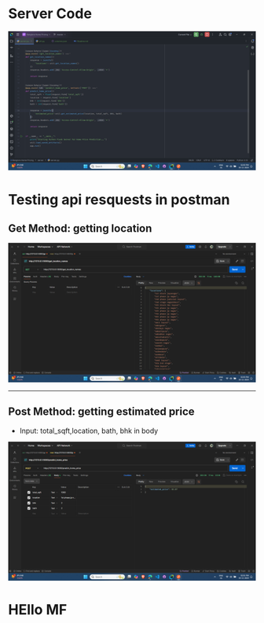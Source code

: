# Server Code
![img.png](img.png)

# Testing api resquests in postman
## Get Method: getting location
![img_1.png](img_1.png)

---
## Post Method: getting estimated price
* Input: total_sqft,location, bath, bhk in body

![img_2.png](img_2.png)

# HEllo MF
